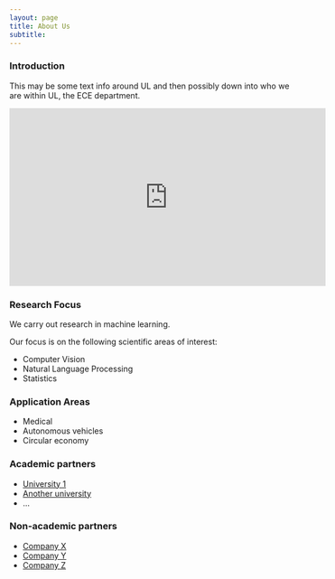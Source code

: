 ```yaml
---
layout: page
title: About Us
subtitle: 
---
```


### Introduction
This may be some text info around UL and then possibly down into who we are within UL, the ECE department.  

<div class="video-container">
<iframe style="display: block; margin: auto;" width="560" height="315" src="https://www.youtube.com/embed/a3y9r995C5w" title="YouTube video player" frameborder="0" allow="accelerometer; autoplay; clipboard-write; encrypted-media; gyroscope; picture-in-picture" allowfullscreen></iframe>
</div>


### Research Focus
We carry out research in machine learning.

Our focus is on the following scientific areas of interest:

- Computer Vision
- Natural Language Processing 
- Statistics 


### Application Areas 
- Medical
- Autonomous vehicles
- Circular economy


### Academic partners
- [University 1](https://www.ul.ie/)
- [Another university](https://www.ul.ie/)
- ...


### Non-academic partners
- [Company X](https://www.ul.ie/)
- [Company Y](https://www.ul.ie/)
- [Company Z](https://www.ul.ie/)
